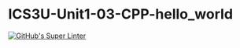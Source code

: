 # ICS3U-Unit1-03-CPP-hello_world
[![GitHub's Super Linter](https://github.com/Mr-Coxall/ICS3U-Unit1-03-CPP-hello_world/workflows/GitHub's%20Super%20Linter/badge.svg)](https://github.com/Mr-Coxall/ICS3U-Unit1-03-CPP-hello_world/actions)